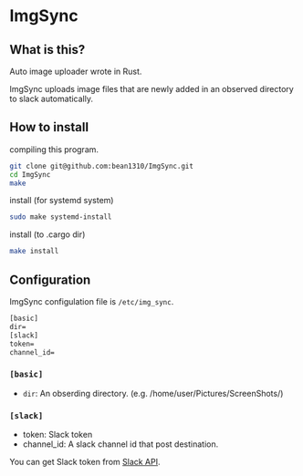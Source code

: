 # ImgSync

## What is this?

Auto image uploader wrote in Rust.

ImgSync uploads image files that are newly added in an observed directory to slack automatically.

## How to install

compiling this program.

```bash
git clone git@github.com:bean1310/ImgSync.git
cd ImgSync
make
```

install (for systemd system)

```bash
sudo make systemd-install
```

install (to .cargo dir)

```bash
make install
```

## Configuration

ImgSync configulation file is `/etc/img_sync`.

```txt
[basic]
dir=
[slack]
token=
channel_id=
```

### `[basic]`

- `dir`: An obserding directory. (e.g. /home/user/Pictures/ScreenShots/)

### `[slack]`

- token: Slack token
- channel_id: A slack channel id that post destination.

You can get Slack token from [Slack API](https://api.slack.com).
